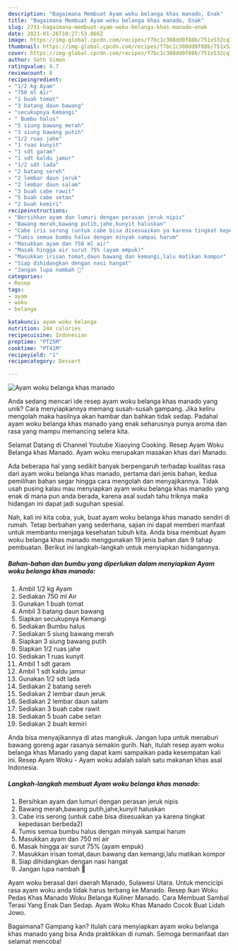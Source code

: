 ```yaml
---
description: "Bagaimana Membuat Ayam woku belanga khas manado, Enak"
title: "Bagaimana Membuat Ayam woku belanga khas manado, Enak"
slug: 2731-bagaimana-membuat-ayam-woku-belanga-khas-manado-enak
date: 2021-01-26T10:27:53.866Z
image: https://img-global.cpcdn.com/recipes/f7bc1c308dd0f88b/751x532cq70/ayam-woku-belanga-khas-manado-foto-resep-utama.jpg
thumbnail: https://img-global.cpcdn.com/recipes/f7bc1c308dd0f88b/751x532cq70/ayam-woku-belanga-khas-manado-foto-resep-utama.jpg
cover: https://img-global.cpcdn.com/recipes/f7bc1c308dd0f88b/751x532cq70/ayam-woku-belanga-khas-manado-foto-resep-utama.jpg
author: Seth Simon
ratingvalue: 4.7
reviewcount: 8
recipeingredient:
- "1/2 kg Ayam"
- "750 ml Air"
- "1 buah tomat"
- "3 batang daun bawang"
- "secukupnya Kemangi"
- " Bumbu halus"
- "5 siung bawang merah"
- "3 siung bawang putih"
- "1/2 ruas jahe"
- "1 ruas kunyit"
- "1 sdt garam"
- "1 sdt kaldu jamur"
- "1/2 sdt lada"
- "2 batang sereh"
- "2 lembar daun jeruk"
- "2 lembar daun salam"
- "3 buah cabe rawit"
- "5 buah cabe setan"
- "2 buah kemiri"
recipeinstructions:
- "Bersihkan ayam dan lumuri dengan perasan jeruk nipis"
- "Bawang merah,bawang putih,jahe,kunyit haluskan"
- "Cabe iris serong (untuk cabe bisa disesuaikan ya karena tingkat kepedasan berbeda2)"
- "Tumis semua bumbu halus dengan minyak sampai harum"
- "Masukkan ayam dan 750 ml air"
- "Masak hingga air surut 75% (ayam empuk)"
- "Masukkan irisan tomat,daun bawang dan kemangi,lalu matikan kompor"
- "Siap dihidangkan dengan nasi hangat"
- "Jangan lupa nambah 🤭"
categories:
- Resep
tags:
- ayam
- woku
- belanga

katakunci: ayam woku belanga 
nutrition: 244 calories
recipecuisine: Indonesian
preptime: "PT25M"
cooktime: "PT41M"
recipeyield: "1"
recipecategory: Dessert

---
```



![Ayam woku belanga khas manado](https://img-global.cpcdn.com/recipes/f7bc1c308dd0f88b/751x532cq70/ayam-woku-belanga-khas-manado-foto-resep-utama.jpg)

Anda sedang mencari ide resep ayam woku belanga khas manado yang unik? Cara menyiapkannya memang susah-susah gampang. Jika keliru mengolah maka hasilnya akan hambar dan bahkan tidak sedap. Padahal ayam woku belanga khas manado yang enak seharusnya punya aroma dan rasa yang mampu memancing selera kita.

Selamat Datang di Channel Youtube Xiaoying Cooking. Resep Ayam Woku Belanga khas Manado. Ayam woku merupakan masakan khas dari Manado.

Ada beberapa hal yang sedikit banyak berpengaruh terhadap kualitas rasa dari ayam woku belanga khas manado, pertama dari jenis bahan, kedua pemilihan bahan segar hingga cara mengolah dan menyajikannya. Tidak usah pusing kalau mau menyiapkan ayam woku belanga khas manado yang enak di mana pun anda berada, karena asal sudah tahu triknya maka hidangan ini dapat jadi suguhan spesial.


Nah, kali ini kita coba, yuk, buat ayam woku belanga khas manado sendiri di rumah. Tetap berbahan yang sederhana, sajian ini dapat memberi manfaat untuk membantu menjaga kesehatan tubuh kita. Anda bisa membuat Ayam woku belanga khas manado menggunakan 19 jenis bahan dan 9 tahap pembuatan. Berikut ini langkah-langkah untuk menyiapkan hidangannya.

<!--inarticleads1-->

##### Bahan-bahan dan bumbu yang diperlukan dalam menyiapkan Ayam woku belanga khas manado:

1. Ambil 1/2 kg Ayam
1. Sediakan 750 ml Air
1. Gunakan 1 buah tomat
1. Ambil 3 batang daun bawang
1. Siapkan secukupnya Kemangi
1. Sediakan  Bumbu halus
1. Sediakan 5 siung bawang merah
1. Siapkan 3 siung bawang putih
1. Siapkan 1/2 ruas jahe
1. Sediakan 1 ruas kunyit
1. Ambil 1 sdt garam
1. Ambil 1 sdt kaldu jamur
1. Gunakan 1/2 sdt lada
1. Sediakan 2 batang sereh
1. Sediakan 2 lembar daun jeruk
1. Sediakan 2 lembar daun salam
1. Sediakan 3 buah cabe rawit
1. Sediakan 5 buah cabe setan
1. Sediakan 2 buah kemiri


Anda bisa menyajikannya di atas mangkuk. Jangan lupa untuk menaburi bawang goreng agar rasanya semakin gurih. Nah, itulah resep ayam woku belanga khas Manado yang dapat kami sampaikan pada kesempatan kali ini. Resep Ayam Woku - Ayam woku adalah salah satu makanan khas asal Indonesia. 

<!--inarticleads2-->

##### Langkah-langkah membuat Ayam woku belanga khas manado:

1. Bersihkan ayam dan lumuri dengan perasan jeruk nipis
1. Bawang merah,bawang putih,jahe,kunyit haluskan
1. Cabe iris serong (untuk cabe bisa disesuaikan ya karena tingkat kepedasan berbeda2)
1. Tumis semua bumbu halus dengan minyak sampai harum
1. Masukkan ayam dan 750 ml air
1. Masak hingga air surut 75% (ayam empuk)
1. Masukkan irisan tomat,daun bawang dan kemangi,lalu matikan kompor
1. Siap dihidangkan dengan nasi hangat
1. Jangan lupa nambah 🤭


Ayam woku berasal dari daerah Manado, Sulawesi Utara. Untuk mencicipi rasa ayam woku anda tidak harus terbang ke Manado. Resep Ikan Woku Pedas Khas Manado Woku Belanga Kuliner Manado. Cara Membuat Sambal Terasi Yang Enak Dan Sedap. Ayam Woku Khas Manado Cocok Buat Lidah Jowo. 

Bagaimana? Gampang kan? Itulah cara menyiapkan ayam woku belanga khas manado yang bisa Anda praktikkan di rumah. Semoga bermanfaat dan selamat mencoba!
